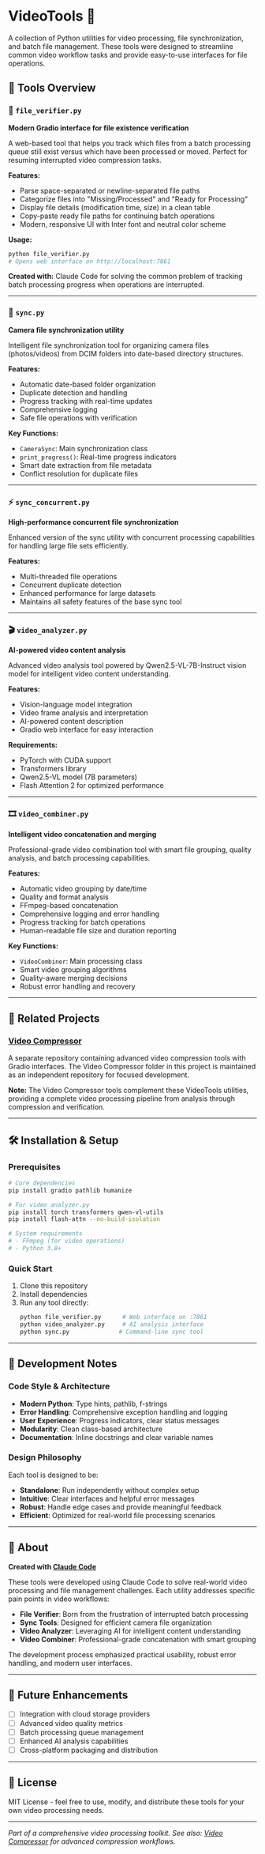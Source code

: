 # VideoTools 🎥

A collection of Python utilities for video processing, file synchronization, and batch file management. These tools were designed to streamline common video workflow tasks and provide easy-to-use interfaces for file operations.

## 🚀 Tools Overview

### 📁 `file_verifier.py`
**Modern Gradio interface for file existence verification**

A web-based tool that helps you track which files from a batch processing queue still exist versus which have been processed or moved. Perfect for resuming interrupted video compression tasks.

**Features:**
- Parse space-separated or newline-separated file paths
- Categorize files into "Missing/Processed" and "Ready for Processing"
- Display file details (modification time, size) in a clean table
- Copy-paste ready file paths for continuing batch operations
- Modern, responsive UI with Inter font and neutral color scheme

**Usage:**
```bash
python file_verifier.py
# Opens web interface on http://localhost:7861
```

**Created with:** Claude Code for solving the common problem of tracking batch processing progress when operations are interrupted.

---

### 🔄 `sync.py`
**Camera file synchronization utility**

Intelligent file synchronization tool for organizing camera files (photos/videos) from DCIM folders into date-based directory structures.

**Features:**
- Automatic date-based folder organization
- Duplicate detection and handling
- Progress tracking with real-time updates
- Comprehensive logging
- Safe file operations with verification

**Key Functions:**
- `CameraSync`: Main synchronization class
- `print_progress()`: Real-time progress indicators
- Smart date extraction from file metadata
- Conflict resolution for duplicate files

---

### ⚡ `sync_concurrent.py`
**High-performance concurrent file synchronization**

Enhanced version of the sync utility with concurrent processing capabilities for handling large file sets efficiently.

**Features:**
- Multi-threaded file operations
- Concurrent duplicate detection
- Enhanced performance for large datasets
- Maintains all safety features of the base sync tool

---

### 🎬 `video_analyzer.py`
**AI-powered video content analysis**

Advanced video analysis tool powered by Qwen2.5-VL-7B-Instruct vision model for intelligent video content understanding.

**Features:**
- Vision-language model integration
- Video frame analysis and interpretation
- AI-powered content description
- Gradio web interface for easy interaction

**Requirements:**
- PyTorch with CUDA support
- Transformers library
- Qwen2.5-VL model (7B parameters)
- Flash Attention 2 for optimized performance

---

### 🎞️ `video_combiner.py`
**Intelligent video concatenation and merging**

Professional-grade video combination tool with smart file grouping, quality analysis, and batch processing capabilities.

**Features:**
- Automatic video grouping by date/time
- Quality and format analysis
- FFmpeg-based concatenation
- Comprehensive logging and error handling
- Progress tracking for batch operations
- Human-readable file size and duration reporting

**Key Functions:**
- `VideoCombiner`: Main processing class
- Smart video grouping algorithms
- Quality-aware merging decisions
- Robust error handling and recovery

---

## 🔗 Related Projects

### [Video Compressor](https://github.com/yourusername/video-compressor)
A separate repository containing advanced video compression tools with Gradio interfaces. The Video Compressor folder in this project is maintained as an independent repository for focused development.

**Note:** The Video Compressor tools complement these VideoTools utilities, providing a complete video processing pipeline from analysis through compression and verification.

---

## 🛠️ Installation & Setup

### Prerequisites
```bash
# Core dependencies
pip install gradio pathlib humanize

# For video_analyzer.py
pip install torch transformers qwen-vl-utils
pip install flash-attn --no-build-isolation

# System requirements
# - FFmpeg (for video operations)
# - Python 3.8+
```

### Quick Start
1. Clone this repository
2. Install dependencies
3. Run any tool directly:
   ```bash
   python file_verifier.py      # Web interface on :7861
   python video_analyzer.py     # AI analysis interface
   python sync.py              # Command-line sync tool
   ```

---

## 📝 Development Notes

### Code Style & Architecture
- **Modern Python**: Type hints, pathlib, f-strings
- **Error Handling**: Comprehensive exception handling and logging
- **User Experience**: Progress indicators, clear status messages
- **Modularity**: Clean class-based architecture
- **Documentation**: Inline docstrings and clear variable names

### Design Philosophy
Each tool is designed to be:
- **Standalone**: Run independently without complex setup
- **Intuitive**: Clear interfaces and helpful error messages
- **Robust**: Handle edge cases and provide meaningful feedback
- **Efficient**: Optimized for real-world file processing scenarios

---

## 🤖 About

**Created with [Claude Code](https://claude.ai/code)**

These tools were developed using Claude Code to solve real-world video processing and file management challenges. Each utility addresses specific pain points in video workflows:

- **File Verifier**: Born from the frustration of interrupted batch processing
- **Sync Tools**: Designed for efficient camera file organization
- **Video Analyzer**: Leveraging AI for intelligent content understanding
- **Video Combiner**: Professional-grade concatenation with smart grouping

The development process emphasized practical usability, robust error handling, and modern user interfaces.

---

## 🚀 Future Enhancements

- [ ] Integration with cloud storage providers
- [ ] Advanced video quality metrics
- [ ] Batch processing queue management
- [ ] Enhanced AI analysis capabilities
- [ ] Cross-platform packaging and distribution

---

## 📄 License

MIT License - feel free to use, modify, and distribute these tools for your own video processing needs.

---

*Part of a comprehensive video processing toolkit. See also: [Video Compressor](https://github.com/yourusername/video-compressor) for advanced compression workflows.*